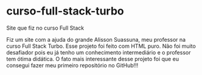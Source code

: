 # curso-full-stack-turbo
 Site que fiz no curso Full Stack

Fiz um site com a ajuda do grande Alisson Suassuna, meu professor na curso Full Stack Turbo.
Esse projeto foi feito com HTML puro. Não foi muito desafiador pois eu já tenho um conhecimento intermediário e o professor tem ótima didática.
O fato mais interessante desse projeto foi que eu consegui fazer meu primeiro repositório no GitHub!!!
